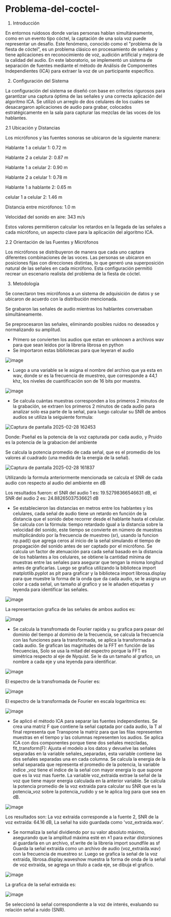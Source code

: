 # Problema-del-coctel-
1. Introducción

En entornos ruidosos donde varias personas hablan simultáneamente, como en un evento tipo cóctel, la captación de una sola voz puede representar un desafío. Este fenómeno, conocido como el "problema de la fiesta de cóctel", es un problema clásico en procesamiento de señales y tiene aplicaciones en reconocimiento de voz, audición artificial y mejora de la calidad del audio. En este laboratorio, se implementó un sistema de separación de fuentes mediante el método de Análisis de Componentes Independientes (ICA) para extraer la voz de un participante específico.

2. Configuración del Sistema

La configuración del sistema se diseñó con base en criterios rigurosos para garantizar una captura óptima de las señales y una correcta aplicación del algoritmo ICA. Se utilizó un arreglo de dos celulares de los cuales se desacargaron aplicaciones de audio para grabar, colocados estratégicamente en la sala para capturar las mezclas de las voces de los hablantes.

2.1 Ubicación y Distancias

Los micrófonos y las fuentes sonoras se ubicaron de la siguiente manera:

Hablante 1 a celular 1: 0.72 m

Hablante 2 a celular 2: 0.87 m

Hablante 1 a celular 2: 0.90 m

Hablante 2 a celular 1: 0.78 m

Hablante 1 a hablante 2: 0.65 m

celular 1 a celular 2: 1.46 m

Distancia entre micrófonos: 1.0 m

Velocidad del sonido en aire: 343 m/s

Estos valores permitieron calcular los retardos en la llegada de las señales a cada micrófono, un aspecto clave para la aplicación del algoritmo ICA.

2.2 Orientación de las Fuentes y Micrófonos

Los micrófonos se distribuyeron de manera que cada uno captara diferentes combinaciones de las voces. Las personas se ubicaron en posiciones fijas con direcciones distintas, lo que generó una superposición natural de las señales en cada micrófono. Esta configuración permitió recrear un escenario realista del problema de la fiesta de cóctel.

3. Metodología

Se conectaron tres micrófonos a un sistema de adquisición de datos y se ubicaron de acuerdo con la distribución mencionada.

Se grabaron las señales de audio mientras los hablantes conversaban simultáneamente.

Se preprocesaron las señales, eliminando posibles ruidos no deseados y normalizando su amplitud.
- Primero se convierten los audios que estan en unknown a archivos wav para que sean leidos por la libreria librosa en python 
- Se importaron estas bibliotecas para que leyeran el audio
  
![image](https://github.com/user-attachments/assets/39f3659c-db98-497c-b565-29e006f635ba)

- Luego a una variable se le asigna el nombre del archivo que ya esta en wav, donde sr es la frecuencia de muestreo, que corresponde a 44,1 khz, los niveles de cuantificación son de 16 bits por muestra.
   
 ![image](https://github.com/user-attachments/assets/8e73e659-02d2-47f5-bdab-e11f43c63b15)

- Se calcula cuántas muestras corresponden a los primeros 2 minutos de la grabación, se extraen los primeros 2 minutos de cada audio para analizar solo esa parte de la señal, para luego calcular su SNR de ambos audios se utiliza la seiguiente formula:

![Captura de pantalla 2025-02-28 162453](https://github.com/user-attachments/assets/5f26792f-00fc-4089-bc47-08d6a0176fd4)

Donde: Pseñal es la potencia de la voz capturada por cada audio, y Pruido es la potencia de la grabacion del ambiente 

Se calcula la potencia promedio de cada señal, que es el promedio de los valores al cuadrado (una medida de la energía de la señal).

![Captura de pantalla 2025-02-28 161837](https://github.com/user-attachments/assets/842625cc-4b5b-4c26-956f-9c22f4929693)

Utilizando la formula anteriormente mencionada se calcula el SNR de cada audio con respecto al audio del ambiente en dB 

Los resultados fueron: el SNR del audio 1 es:  19.52798366546631 dB, el SNR del audio 2 es:  24.88265037536621 dB

- Se establecieron las distancias en metros entre los hablantes y los celulares, cada señal de audio tiene un retardo en función de la distancia que el sonido debe recorrer desde el hablante hasta el celular. Se calcula con la fórmula: tiempo retardado igual a la distancia sobre la velocidad del sonido, este tiempo se convierte en número de muestras multiplicándolo por la frecuencia de muestreo (sr), usando la funcion np.pad() que agrega ceros al inicio de la señal simulando el tiempo de propagación del sonido antes de ser captado por el micrófono. Se calcula un factor de atenuación para cada señal basado en la distancia de los hablantes a los celulares, se obtiene la cantidad mínima de muestras entre las señales para asegurar que tengan la misma longitud antes de graficarlas. Luego se grafica utilizando la biblioteca import matplotlib.pyplot as plt para graficar y la biblioteca import librosa.display para que muestre la forma de la onda que da cada audio, se le asigna un color a cada señal, un tamaño al grafico y se le añaden etiquetas y leyenda para identificar las señales. 

![image](https://github.com/user-attachments/assets/e55c31c9-720b-4de9-b75d-0da92b11e72b)

La representacion grafica de las señales de ambos audios es: 

![image](https://github.com/user-attachments/assets/0036298c-dc5f-48fd-aa6a-07ebff4db578)

- Se calcula la transfromada de Fourier rapida y su grafica para pasar del dominio del tiempo al dominio de la frecuencia, se calcula la frecuencia con las funciones para la transformada, se aplica la transformada a cada audio. Se grafican las magnitudes de la FFT  en función de las frecuencias, Solo se usa la mitad del espectro porque la FFT es simétrica respecto al eje de Nyquist. Se le da un tamaño al grafico, un nombre a cada eje y una leyenda para identificar.

![image](https://github.com/user-attachments/assets/3b235c17-3e98-4c42-915e-ac96a482d385)

El espectro de la transfromada de Fourier es: 

![image](https://github.com/user-attachments/assets/04822bf2-db45-4e26-b65d-916249580f57)

El espectro de la transformada de Fourier en escala logaritmica es:

![image](https://github.com/user-attachments/assets/691a4178-d9bc-494c-b562-a739e95a07dd)

- Se aplicó el método ICA para separar las fuentes independientes. Se crea una matriz F que contiene la señal captada por cada audio, la T al final representa que Transpone la matriz para que las filas representen muestras en el tiempo y las columnas representen los audios. Se aplica ICA con dos componentes porque tiene dos señales mezcladas, fit_transform(F): Ajusta el modelo a los datos y devuelve las señales separadas en la variable señales_separadas, esta variable contiene las dos señales separadas una en cada columna. Se calcula la energia de la señal separada que representa el promedio de la potencia, la variable indice _voz tiene el indice de la señal con mayor energia lo que supone que es la voz mas fuerte. La variable voz_extraida extrae la señal de la voz que tiene mayor energia calculada en la anterior variable. Se calcula la potencia promedio de la voz extraida para calcular su SNR que es la potencia_voz sobre la potencia_rudido y se le aplica log para que sea en dB.

![image](https://github.com/user-attachments/assets/06c504d3-4084-4ffc-a51b-03e2bad1f919)

Los resultados son: La voz extraída corresponde a la fuente 2, SNR de la voz extraída: 64.16 dB, La señal ha sido guardada como 'voz_extraida.wav'.

- Se normaliza la señal dividiendo por su valor absoluto máximo, asegurando que la amplitud máxima esté en ±1 para evitar distorsiones al guardarla en un archivo, sf.write de la libreria import soundfile as sf Guarda la señal extraída como un archivo de audio (voz_extraida.wav) con la frecuencia de muestreo sr. Luego se grafica la señal de la voz extraida, librosa.display.waveshow muestra la forma de onda de la señal de voz extraída, se agrega un titulo a cada eje, se dibuja el grafico.

![image](https://github.com/user-attachments/assets/1996278f-c21e-46fb-96f9-66f61ce34463)

La grafica de la señal extraida es: 

![image](https://github.com/user-attachments/assets/db80f1fb-b902-4c1c-b031-049dadace1e2)




Se seleccionó la señal correspondiente a la voz de interés, evaluando su relación señal a ruido (SNR).
